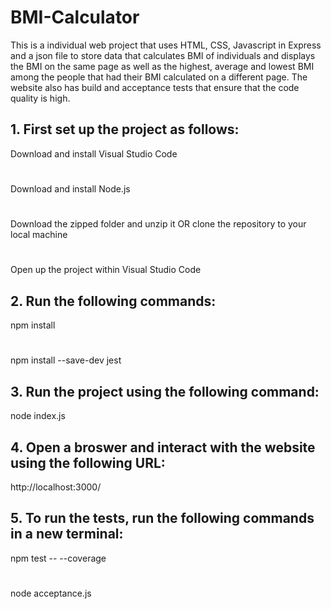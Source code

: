 # BMI-Calculator
This is a individual web project that uses HTML, CSS, Javascript in Express and a json file to store data that calculates BMI 
of individuals and displays the BMI on the same page as well as the highest, average and lowest BMI among the people that had 
their BMI calculated on a different page. The website also has build and acceptance tests that ensure that the code quality is 
high.

## 1. First set up the project as follows:
Download and install Visual Studio Code
#
Download and install Node.js
#
Download the zipped folder and unzip it OR clone the repository to your local machine
#
Open up the project within Visual Studio Code

## 2. Run the following commands:
npm install
#
npm install --save-dev jest

## 3. Run the project using the following command:
node index.js

## 4. Open a broswer and interact with the website using the following URL:
http://localhost:3000/

## 5. To run the tests, run the following commands in a new terminal:
npm test -- --coverage
#
node acceptance.js
